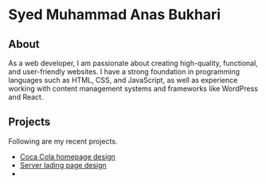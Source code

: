 # Syed Muhammad Anas Bukhari
## About
As a web developer, I am passionate about creating high-quality, functional, and user-friendly websites. I have a strong foundation in programming languages such as HTML, CSS, and JavaScript, as well as experience working with content management systems and frameworks like WordPress and React.

## Projects
Following are my recent projects.

- [Coca Cola homepage design](https://anash45.github.io/coca-cola-homepage-design/)
- [Server lading page design](https://anash45.github.io/server-landing-page/)
- 

